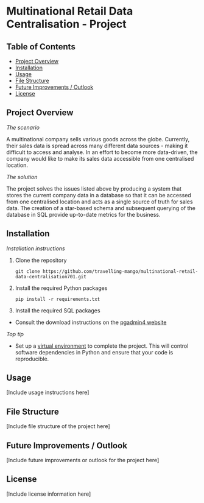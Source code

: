 # Multinational Retail Data Centralisation - Project

## Table of Contents
- [Project Overview](#project-overview)
- [Installation](#installation)
- [Usage](#usage)
- [File Structure](#file-structure)
- [Future Improvements / Outlook](#future-improvements--outlook)
- [License](#license)

## Project Overview
*The scenario*

A multinational company sells various goods across the globe. Currently, their sales data is spread across many different data sources - making it difficult to access and analyse. In an effort to become more data-driven, the company would like to make its sales data accessible from one centralised location.


*The solution*

The project solves the issues listed above by producing a system that stores the current company data in a database so that it can be accessed from one centralised location and acts as a single source of truth for sales data.
The creation of a star-based schema and subsequent querying of the database in SQL provide up-to-date metrics for the business.

## Installation
*Installation instructions*

1. Clone the repository
   ```
   git clone https://github.com/travelling-mango/multinational-retail-data-centralisation701.git
   ```
2. Install the required Python packages
   ```
   pip install -r requirements.txt
   ```
3. Install the required SQL packages

- Consult the download instructions on the [pgadmin4 website](https://www.pgadmin.org/download/)

*Top tip*

- Set up a [virtual environment](https://docs.python.org/3/library/venv.html) to complete the project. This will control software dependencies in Python and ensure that your code is reproducible.

   


## Usage
[Include usage instructions here]

## File Structure
[Include file structure of the project here]

## Future Improvements / Outlook
[Include future improvements or outlook for the project here]

## License
[Include license information here]
